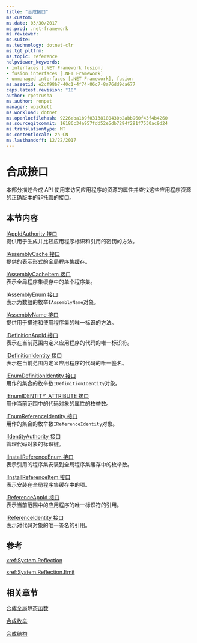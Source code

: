 ```yaml
---
title: "合成接口"
ms.custom: 
ms.date: 03/30/2017
ms.prod: .net-framework
ms.reviewer: 
ms.suite: 
ms.technology: dotnet-clr
ms.tgt_pltfrm: 
ms.topic: reference
helpviewer_keywords:
- interfaces [.NET Framework fusion]
- fusion interfaces [.NET Framework]
- unmanaged interfaces [.NET Framework], fusion
ms.assetid: e2cf98b7-40c1-4f74-86c7-8a76dd9da677
caps.latest.revision: "10"
author: rpetrusha
ms.author: ronpet
manager: wpickett
ms.workload: dotnet
ms.openlocfilehash: 9226eba1b9f03138180430b2abb960f43f4b4260
ms.sourcegitcommit: 16186c34a957fdd52e5db7294f291f7530ac9d24
ms.translationtype: MT
ms.contentlocale: zh-CN
ms.lasthandoff: 12/22/2017
---
```

# <a name="fusion-interfaces"></a>合成接口
本部分描述合成 API 使用来访问应用程序的资源的属性并查找这些应用程序资源的正确版本的非托管的接口。  
  
## <a name="in-this-section"></a>本节内容  
 [IAppIdAuthority 接口](../../../../docs/framework/unmanaged-api/fusion/iappidauthority-interface.md)  
 提供用于生成并比较应用程序标识和引用的密钥的方法。  
  
 [IAssemblyCache 接口](../../../../docs/framework/unmanaged-api/fusion/iassemblycache-interface.md)  
 提供的表示形式的全局程序集缓存。  
  
 [IAssemblyCacheItem 接口](../../../../docs/framework/unmanaged-api/fusion/iassemblycacheitem-interface.md)  
 表示全局程序集缓存中的单个程序集。  
  
 [IAssemblyEnum 接口](../../../../docs/framework/unmanaged-api/fusion/iassemblyenum-interface.md)  
 表示为数组的枚举`IAssemblyName`对象。  
  
 [IAssemblyName 接口](../../../../docs/framework/unmanaged-api/fusion/iassemblyname-interface.md)  
 提供用于描述和使用程序集的唯一标识的方法。  
  
 [IDefinitionAppId 接口](../../../../docs/framework/unmanaged-api/fusion/idefinitionappid-interface.md)  
 表示在当前范围内定义应用程序的代码的唯一标识符。  
  
 [IDefinitionIdentity 接口](../../../../docs/framework/unmanaged-api/fusion/idefinitionidentity-interface.md)  
 表示在当前范围内定义应用程序的代码的唯一签名。  
  
 [IEnumDefinitionIdentity 接口](../../../../docs/framework/unmanaged-api/fusion/ienumdefinitionidentity-interface.md)  
 用作的集合的枚举数`IDefinitionIdentity`对象。  
  
 [IEnumIDENTITY_ATTRIBUTE 接口](../../../../docs/framework/unmanaged-api/fusion/ienumidentity-attribute-interface.md)  
 用作当前范围中的代码对象的属性的枚举数。  
  
 [IEnumReferenceIdentity 接口](../../../../docs/framework/unmanaged-api/fusion/ienumreferenceidentity-interface.md)  
 用作的集合的枚举数`IReferenceIdentity`对象。  
  
 [IIdentityAuthority 接口](../../../../docs/framework/unmanaged-api/fusion/iidentityauthority-interface.md)  
 管理代码对象的标识键。  
  
 [IInstallReferenceEnum 接口](../../../../docs/framework/unmanaged-api/fusion/iinstallreferenceenum-interface.md)  
 表示引用的程序集安装到全局程序集缓存中的枚举数。  
  
 [IInstallReferenceItem 接口](../../../../docs/framework/unmanaged-api/fusion/iinstallreferenceitem-interface.md)  
 表示安装在全局程序集缓存中的项。  
  
 [IReferenceAppId 接口](../../../../docs/framework/unmanaged-api/fusion/ireferenceappid-interface.md)  
 表示当前范围中的应用程序的唯一标识符的引用。  
  
 [IReferenceIdentity 接口](../../../../docs/framework/unmanaged-api/fusion/ireferenceidentity-interface.md)  
 表示对代码对象的唯一签名的引用。  
  
## <a name="reference"></a>参考  
 <xref:System.Reflection>  
  
 <xref:System.Reflection.Emit>  
  
## <a name="related-sections"></a>相关章节  
 [合成全局静态函数](../../../../docs/framework/unmanaged-api/fusion/fusion-global-static-functions.md)  
  
 [合成枚举](../../../../docs/framework/unmanaged-api/fusion/fusion-enumerations.md)  
  
 [合成结构](../../../../docs/framework/unmanaged-api/fusion/fusion-structures.md)
